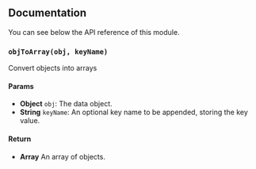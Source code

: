 ## Documentation

You can see below the API reference of this module.

### `objToArray(obj, keyName)`
Convert objects into arrays

#### Params
- **Object** `obj`: The data object.
- **String** `keyName`: An optional key name to be appended, storing the key value.

#### Return
- **Array** An array of objects.

